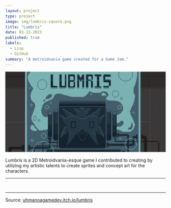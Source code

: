 ```yaml
---
layout: project
type: project
image: img/lumbris-square.png
title: "Lumbris"
date: 03-13-2023
published: true
labels:
  - Lisp
  - GitHub
summary: "A metroidvania game created for a Game Jam."
---
```


<img class="img-fluid" src="../img/lumbris-header.png">

Lumbris is a 2D Metroidvania-esque game I contributed to creating by utilizing my artistic talents to create sprites and concept art for the characters.

<hr>

<pre>

</pre>

<hr>

Source: <a href="https://uhmanoagamedev.itch.io/lumbris"><i class="large github icon "></i>uhmanoagamedev.itch.io/lumbris</a>

